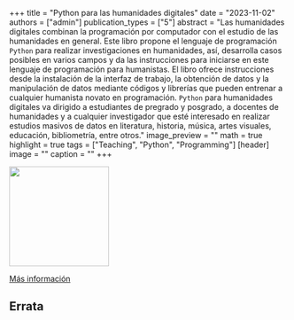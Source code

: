 +++
title = "Python para las humanidades digitales"
date = "2023-11-02"
authors = ["admin"]
publication_types = ["5"]
abstract = "Las humanidades digitales combinan la programación por computador con el estudio de las humanidades en general. Este libro propone el lenguaje de programación `Python` para realizar investigaciones en humanidades, así, desarrolla casos posibles en varios campos y da las instrucciones para iniciarse en este lenguaje de programación para humanistas. El libro ofrece instrucciones desde la instalación de la interfaz de trabajo, la obtención de datos y la manipulación de datos mediante códigos y librerías que pueden entrenar a cualquier humanista novato en programación. `Python` para humanidades digitales va dirigido a estudiantes de pregrado y posgrado, a docentes de humanidades y a cualquier investigador que esté interesado en realizar estudios masivos de datos en literatura, historia, música, artes visuales, educación, bibliometría, entre otros."
image_preview = ""
math = true
highlight = true
tags = ["Teaching", "Python", "Programming"]
[header]
image = ""
caption = ""
+++

<img src="https://www.ecoeediciones.com/wp-content/uploads/2023/11/9789585038226-9789585038233-python-para-las-humanidades-digitales-1ra-edicion.png"  width="180"/>

[Más información](https://www.ecoeediciones.com/)

## Errata



